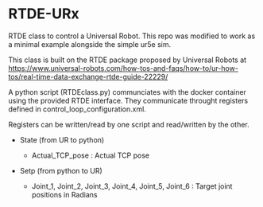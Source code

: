 # RTDE-URx
RTDE class to control a Universal Robot. This repo was modified to work as a minimal example alongside the simple ur5e sim.

This class is built on the RTDE package proposed by Universal Robots at https://www.universal-robots.com/how-tos-and-faqs/how-to/ur-how-tos/real-time-data-exchange-rtde-guide-22229/

A python script (RTDEclass.py) communciates with the docker container using the provided RTDE interface. They communicate throught registers defined in control_loop_configuration.xml.

Registers can be written/read by one script and read/written by the other.
* State (from UR to python)
  * Actual_TCP_pose : Actual TCP pose
  
* Setp (from python to UR)
  * Joint_1, Joint_2, Joint_3, Joint_4, Joint_5, Joint_6 : Target joint positions in Radians
